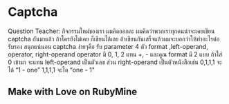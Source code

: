 # Captcha

Question
Teacher: กิจกรรมใหม่ของเรา ผมคิดออกละ
ผมคิดว่าพวกเราทุกคนน่าจะเคยเขียน captcha กันมาแล้ว
ถ้าใครยังไม่เคย ก็เขียนได้เลย ถ้าเขียนกันเสร็จแล้วผมจะบอกว่าให้ทำอะไรต่อ รับรอง สนุกแน่นอน
captcha ง่ายๆคือ รับ parameter 4 ตัว
format ,left-operand, operator, right-operand
operator มี 0, 1, 2 แทน +, - และคูณ
format มี 2 แบบ
ถ้าใส่ 0 เข้ามา จะแทน left-operand เป็นตัวเลข ส่วน right-operand เป็นตัวหนังสือเช่น
0,1,1,1 จะได้ “1 - one”
1,1,1,1 จะได “one - 1"


## Make with Love on RubyMine
